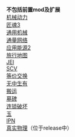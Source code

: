 **不包括前置mod及扩展**  
[机械动力](https://www.mcmod.cn/class/2021.html)  
[匠魂3](https://www.mcmod.cn/class/3725.html)  
[通用机械](https://www.mcmod.cn/class/187.html)  
[通量网络](https://www.mcmod.cn/class/803.html)  
[应用能源2](https://www.mcmod.cn/class/260.html)  
[旅行地图](https://www.mcmod.cn/class/198.html)  
[JEI](https://www.mcmod.cn/class/459.html)  
[SCV](https://www.mcmod.cn/class/3693.html)  
[等价交换](https://www.mcmod.cn/class/353.html)  
[无中生有](https://www.mcmod.cn/class/250.html)  
[搬运](https://www.mcmod.cn/class/1081.html)  
[墓碑](https://www.mcmod.cn/class/1350.html)  
[连锁破坏](https://www.mcmod.cn/class/3004.html)  
 [玉](https://www.mcmod.cn/class/3482.html)  
 [IPN](https://www.mcmod.cn/class/4104.html)  
 [真实物理](https://www.mcmod.cn/class/3460.html)（位于release中）  
